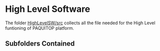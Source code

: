 # High Level Software

The folder [HighLevelSW/src](https://github.com/Seromedises/dot-paquitop/tree/main/HighLevelSW/src) collects all the file needed for the High Level funtioning of PAQUITOP platform.

## Subfolders Contained
